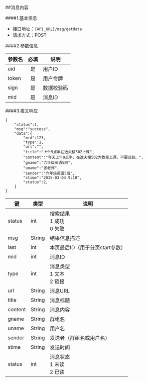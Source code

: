 ##消息内容

####1.基本信息
- 接口地址：`{API_URL}/msg/getdata`
- 请求方式：POST

####2.参数信息  

| 参数名    | 必填      | 说明      |
| -------   |:-------:  |-----------|
| uid       | 是        | 用户ID    |
| token     | 是        | 用户令牌  |
| sign      | 是        | 数据校验码|
| mid       | 是        | 消息ID    |

####3.报文响应

```
{
	"status":1,
	"msg":"success",
	"data":{
		"mid":123,
		"type":1,
		"url":"",
		"title":"上午9点半在逸夫楼502上课",
		"content":"今天上午9点半，在逸夫楼502大教室上课，不要迟到。",
		"gname":"六年级英语5班",
		"uname":"张老师",
		"sender":"六年级英语5班",
		"stime":"2015-03-04 9:10",
		"status":2,
	}
}
```

|键      |类型  |说明  |
|--------|------|------|
|status  |int   |搜索结果<br>1 成功<br>0 失败|
|msg     |String|结果信息描述|
|last    |int   |本页最后ID（用于分页start参数）|
|mid     |int   |消息ID|
|type    |int   |消息类型<br>1 文本<br>2 链接|
|url     |String|消息URL|
|title   |String|消息标题|
|content |String|消息内容|
|gname   |String|群组名|
|uname   |String|用户名|
|sender  |String|发送者（群组名或用户名）|
|stime   |String|发送时间|
|status  |int   |消息状态<br>1 未读<br>2 已读|
